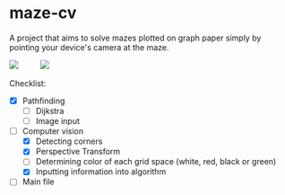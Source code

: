 # maze-cv
A project that aims to solve mazes plotted on graph paper simply by pointing your device's camera at the maze.

![](http://i.imgur.com/tic0v6U.jpg)&nbsp;&nbsp;&nbsp;&nbsp;&nbsp;&nbsp;&nbsp;&nbsp;&nbsp;
![](http://i.imgur.com/Pnh4nx9.jpg)

Checklist:

- [x] Pathfinding
    - [ ] Dijkstra
    - [ ] Image input
- [ ] Computer vision
    - [x] Detecting corners
    - [x] Perspective Transform
    - [ ] Determining color of each grid space (white, red, black or green)
    - [x] Inputting information into algorithm
- [ ] Main file